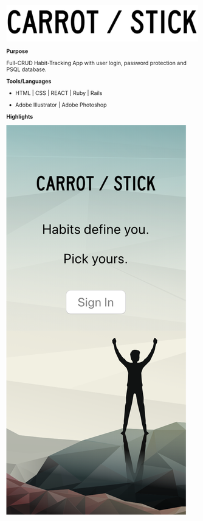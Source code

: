 
![alt text](https://github.com/nobinary/CarrotStick/blob/master/SVG/logo.svg "Logo Title Text 1")

[logo]: https://github.com/nobinary/CarrotStick/blob/master/SVG/logo.svg  "logo"

**Purpose**

Full-CRUD Habit-Tracking App with user login, password protection and PSQL database.


**Tools/Languages**

- HTML | CSS | REACT | Ruby | Rails

- Adobe Illustrator | Adobe Photoshop

**Highlights**

![alt text](https://github.com/nobinary/CarrotStick/blob/master/SVG/LogIn.png "Log In Screenshot")

[home]: https://github.com/nobinary/CarrotStick/blob/master/SVG/LogIn.png "Log In Screenshot"

<!-- ![alt text](https://github.com/nobinary/CarrotStick/blob/master/SVG/Overview%20Screen.png"Overview Screenshot") -->

[overview]: https://github.com/nobinary/CarrotStick/blob/master/SVG/Overview%20Screen.png "Overview Screenshot"

<!-- ![alt text](https://github.com/nobinary/CarrotStick/blob/master/SVG/Habits%20Screen.png" Habits Screenshot") -->

[habits]: https://github.com/nobinary/CarrotStick/blob/master/SVG/Habits%20Screen.png "Habits Screenshot"